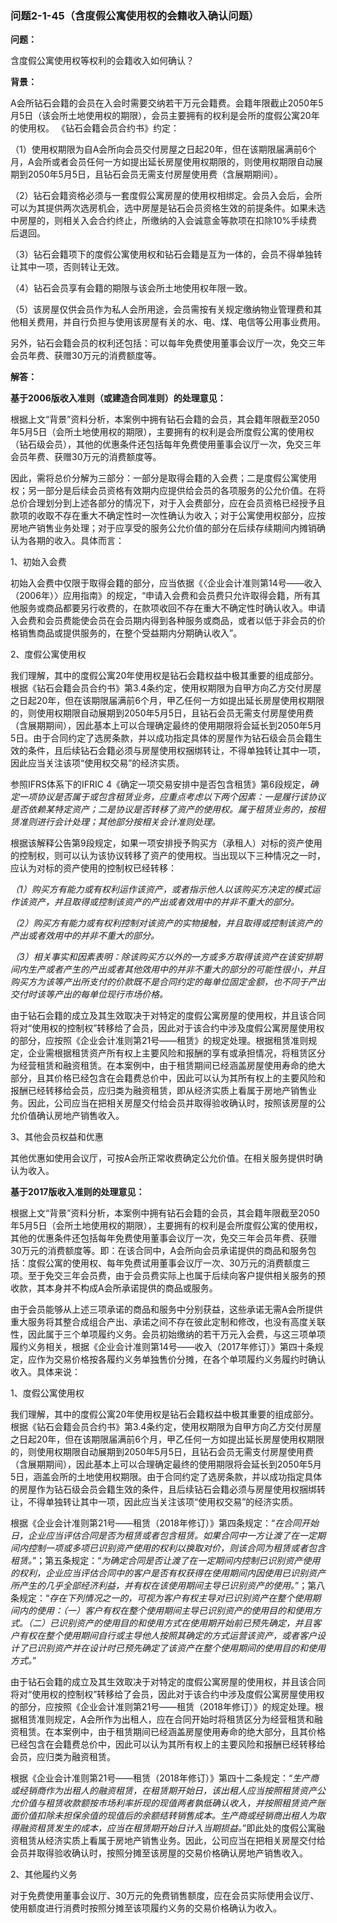 ### 问题2-1-45（含度假公寓使用权的会籍收入确认问题）

**问题：**

含度假公寓使用权等权利的会籍收入如何确认？

**背景：**

A会所钻石会籍的会员在入会时需要交纳若干万元会籍费。会籍年限截止2050年5月5日（该会所土地使用权的期限），会员主要拥有的权利是会所的度假公寓20年的使用权。
《钻石会籍会员合约书》约定：

（1）使用权期限为自A会所向会员交付房屋之日起20年，但在该期限届满前6个月，A会所或者会员任何一方如提出延长房屋使用权期限的，则使用权期限自动展期到2050年5月5日，且钻石会员无需支付房屋使用费（含展期期间）。

（2）钻石会籍资格必须与一套度假公寓房屋的使用权相绑定。会员入会后，会所可以为其提供两次选房机会，选中房屋是钻石会员资格生效的前提条件。如果未选中房屋的，则相关入会合约终止，所缴纳的入会诚意金等款项在扣除10%手续费后退回。

（3）钻石会籍项下的度假公寓使用权和钻石会籍是互为一体的，会员不得单独转让其中一项，否则转让无效。

（4）钻石会员享有会籍的期限与该会所土地使用权年限一致。

（5）该房屋仅供会员作为私人会所用途，会员需按有关规定缴纳物业管理费和其他相关费用，并自行负担与使用该房屋有关的水、电、煤、电信等公用事业费用。

另外，钻石会籍会员的权利还包括：可以每年免费使用董事会议厅一次，免交三年会员年费、获赠30万元的消费额度等。

**解答：**

**基于2006版收入准则（或建造合同准则）的处理意见：**

根据上文“背景”资料分析，本案例中拥有钻石会籍的会员，其会籍年限截至2050年5月5日（会所土地使用权的期限），主要拥有的权利是会所度假公寓的使用权（钻石级会员），其他的优惠条件还包括每年免费使用董事会议厅一次，免交三年会员年费、获赠30万元的消费额度等。

因此，需将总价分解为三部分：一部分是取得会籍的入会费；二是度假公寓使用权；另一部分是后续会员资格有效期内应提供给会员的各项服务的公允价值。在将总价合理划分到上述各部分的情况下，对于入会费部分，应在会员资格已经授予且款项的收取不存在重大不确定性时一次性确认为收入；对于公寓使用权部分，应按房地产销售业务处理；对于应享受的服务公允价值的部分在后续存续期间内摊销确认为各期的收入。具体而言：

1、初始入会费

初始入会费中仅限于取得会籍的部分，应当依据《〈企业会计准则第14号——收入（2006年）〉应用指南》的规定，“申请入会费和会员费只允许取得会籍，所有其他服务或商品都要另行收费的，在款项收回不存在重大不确定性时确认收入。申请入会费和会员费能使会员在会员期内得到各种服务或商品，或者以低于非会员的价格销售商品或提供服务的，在整个受益期内分期确认收入”。

2、度假公寓使用权

我们理解，其中的度假公寓20年使用权是钻石会籍权益中极其重要的组成部分。根据《钻石会籍会员合约书》第3.4条约定，使用权期限为自甲方向乙方交付房屋之日起20年，但在该期限届满前6个月，甲乙任何一方如提出延长房屋使用权期限的，则使用权期限自动展期到2050年5月5日，且钻石会员无需支付房屋使用费（含展期期间），因此基本上可以合理确定最终的使用期限将会延长到2050年5月5日。由于合同约定了选房条款，并以成功指定具体的房屋作为钻石级会员会籍生效的条件，且后续钻石会籍必须与房屋使用权捆绑转让，不得单独转让其中一项，因此应当关注该项“使用权交易”的经济实质。

参照IFRS体系下的IFRIC
4《确定一项交易安排中是否包含租赁》第6段规定，*确定一项协议是否属于或包含租赁业务，应重点考虑以下两个因素：一是履行该协议是否依赖某特定资产；二是协议是否转移了资产的使用权。属于租赁业务的，按租赁准则进行会计处理；其他部分按相关会计准则处理。*

根据该解释公告第9段规定，如果一项安排授予购买方（承租人）对标的资产使用的控制权，则可以认为该协议转移了资产的使用权。当出现以下三种情况之一时，应认为对标的资产使用的控制权已经转移：

*（1）购买方有能力或有权利运作该资产，或者指示他人以该购买方决定的模式运作该资产，并且取得或控制该资产的产出或者效用中的并非不重大的部分。*

*（2）购买方有能力或有权利控制对该资产的实物接触，并且取得或控制该资产的产出或者效用中的并非不重大的部分。*

*（3）相关事实和因素表明：除该购买方以外的一方或多方取得该资产在该安排期间内生产或者产生的产出或者其他效用中的并非不重大的部分的可能性很小，并且购买方为该等产出所支付的价款既不是合同约定的每单位固定金额，也不同于产出交付时该等产出的每单位现行市场价格。*

由于钻石会籍的成立及其生效取决于对特定的度假公寓房屋的使用权，并且该合同将对“使用权的控制权”转移给了会员，因此对于该合约中涉及度假公寓房屋使用权的部分，应按照《企业会计准则第21号——租赁》的规定处理。根据租赁准则规定，企业需根据租赁资产所有权上主要风险和报酬的享有或承担情况，将租赁区分为经营租赁和融资租赁。在本案例中，由于租赁期间已经涵盖房屋使用寿命的绝大部分，且其价格已经包含在会籍费总价中，因此可以认为其所有权上的主要风险和报酬已经转移给会员，应归类为融资租赁，即从经济实质上看属于房地产销售业务。因此，公司应当在把相关房屋交付给会员并取得验收确认时，按照该房屋的公允价值确认房地产销售收入。

3、其他会员权益和优惠

其他优惠如使用会议厅，可按A会所正常收费确定公允价值。在相关服务提供时确认为收入。

**基于2017版收入准则的处理意见：**

根据上文“背景”资料分析，本案例中拥有钻石会籍的会员，其会籍年限截至2050年5月5日（会所土地使用权的期限），主要拥有的权利是会所度假公寓的使用权，其他的优惠条件还包括每年免费使用董事会议厅一次，免交三年会员年费、获赠30万元的消费额度等。即：在该合同中，A会所向会员承诺提供的商品和服务包括：度假公寓的使用权、每年免费试用董事会议厅一次、30万元的消费额度三项。至于免交三年会员费，由于会员费实际上也属于后续向客户提供相关服务的预收款，其本身并不构成A会所承诺提供的商品或服务。

由于会员能够从上述三项承诺的商品和服务中分别获益，这些承诺无需A会所提供重大服务将其整合成组合产出、承诺之间不存在彼此定制和修改，也没有高度关联性，因此属于三个单项履约义务。会员初始缴纳的若干万元入会费，与这三项单项履约义务相关，根据《企业会计准则第14号——收入（2017年修订）》第四十条规定，应作为交易价格按各履约义务单独售价分摊，在各个单项履约义务履约时确认收入。具体来说：

1、度假公寓使用权

我们理解，其中的度假公寓20年使用权是钻石会籍权益中极其重要的组成部分。根据《钻石会籍会员合约书》第3.4条约定，使用权期限为自甲方向乙方交付房屋之日起20年，但在该期限届满前6个月，甲乙任何一方如提出延长房屋使用权期限的，则使用权期限自动展期到2050年5月5日，且钻石会员无需支付房屋使用费（含展期期间），因此基本上可以合理确定最终的使用期限将会延长到2050年5月5日，涵盖会所的土地使用权期限。由于合同约定了选房条款，并以成功指定具体的房屋作为钻石级会员会籍生效的条件，且后续钻石会籍必须与房屋使用权捆绑转让，不得单独转让其中一项，因此应当关注该项“使用权交易”的经济实质。

根据《企业会计准则第21号——租赁（2018年修订）》第四条规定：“*在合同开始日，企业应当评估合同是否为租赁或者包含租赁。如果合同中一方让渡了在一定期间内控制一项或多项已识别资产使用的权利以换取对价，则该合同为租赁或者包含租赁。*”；第五条规定：“*为确定合同是否让渡了在一定期间内控制已识别资产使用的权利，企业应当评估合同中的客户是否有权获得在使用期间内因使用已识别资产所产生的几乎全部经济利益，并有权在该使用期间主导已识别资产的使用。*”；第八条规定：“*存在下列情况之一的，可视为客户有权主导对已识别资产在整个使用期间内的使用：（一）客户有权在整个使用期间主导已识别资产的使用目的和使用方式。（二）已识别资产的使用目的和使用方式在使用期开始前已预先确定，并且客户有权在整个使用期间自行或主导他人按照其确定的方式运营该资产，或者客户设计了已识别资产并在设计时已预先确定了该资产在整个使用期间的使用目的和使用方式。*”

由于钻石会籍的成立及其生效取决于对特定的度假公寓房屋的使用权，并且该合同将对“使用权的控制权”转移给了会员，因此对于该合约中涉及度假公寓房屋使用权的部分，应按照《企业会计准则第21号——租赁（2018年修订）》的规定处理。根据租赁准则规定，A会所作为出租人，应在合同开始时将租赁区分为经营租赁和融资租赁。在本案例中，由于租赁期间已经涵盖房屋使用寿命的绝大部分，且其价格已经包含在会籍费总价中，因此可以认为其所有权上的主要风险和报酬已经转移给会员，应归类为融资租赁。

根据《企业会计准则第21号——租赁（2018年修订）》第四十二条规定：“*生产商或经销商作为出租人的融资租赁，在租赁期开始日，该出租人应当按照租赁资产公允价值与租赁收款额按市场利率折现的现值两者孰低确认收入，并按照租赁资产账面价值扣除未担保余值的现值后的余额结转销售成本。生产商或经销商出租人为取得融资租赁发生的成本，应当在租赁期开始日计入当期损益。*”即此处的度假公寓融资租赁从经济实质上看属于房地产销售业务。因此，公司应当在把相关房屋交付给会员并取得验收确认时，按照分摊至该房屋的交易价格确认房地产销售收入。

2、其他履约义务

对于免费使用董事会议厅、30万元的免费销售额度，应在会员实际使用会议厅、使用额度进行消费时按照分摊至该项履约义务的交易价格确认为收入。